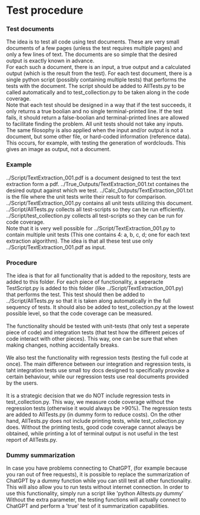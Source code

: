 # Test procedure

### Test documents
The idea is to test all code using test documents. These are very small documents of a few
pages (unless the test requires multiple pages) and only a few lines of text. The documents
are so simple that the desired output is exactly known in advance.
<br />
For each such a document, there is an input, a true output and a calculated output
(which is the result from the test). For each test document, there is a single python
script (possibly containing multiple tests) that performs the tests with the
document. The script should be added to AllTests.py to be called automatically
and to test_collection.py to be taken along in the code coverage.
<br />
Note that each test should be designed in a way that if the test succeeds, it
only returns a true boolian and no single terminal-printed line. If the test fails,
it should return a false-boolian and terminal-printed lines are allowed to facilitate
finding the problem. All unit tests should not take any inputs.
<br />
The same filosophy is also applied when the input and/or output is not a document,
but some other file, or hard-coded information (reference data).
This occurs, for example, with testing the generation of wordclouds.
This gives an image as output, not a document.

### Example
../Script/TextExtraction_001.pdf is a document designed to test the text extraction form a pdf.
../True_Outputs/TextExtraction_001.txt containes the desired output against which we test.
../Calc_Outputs/TextExtraction_001.txt is the file where the unit tests write their result to for comparison.
../Script/TextExtraction_001.py contains all unit tests utilizing this document.
../Script/AllTests.py collects all test-scripts so they can be run efficiently.
../Script/test_collection.py collects all test-scripts so they can be run for code coverage.
<br />
Note that it is very well possible for ../Script/TextExtraction_001.py to contain multiple
unit tests (This one contains 4: a, b, c, d; one for each text extraction algorithm). The idea
is that all these test use only ../Script/TextExtraction_001.pdf as input.

### Procedure

The idea is that for all functionality that is added to the repository, tests are added
to this folder. For each piece of functionality, a seperacte TestScript.py is added
to this folder (like ../Script/TextExtraction_001.py) that performs the test. This
test should then be added to ../Script/AllTests.py so that it is taken along
automatically in the full sequency of tests. It should also be added to test_collection.py
at the lowest possible level, so that the code coverage can be measured. <br />
<br />
The functionality should be tested
with unit-tests (that only test a seperate piece of code) and integration tests
(that test how the different peices of code interact with other pieces). This way,
one can be sure that when making changes, nothing accidentally breaks. <br />
<br />
We also test the functionality with regression tests (testing the full code at once).
The main difference between our integration and regression tests, is taht integration
tests use small toy docs designed to specifically provoke a certain behaviour, while
our regression tests use real documents provided by the users. <br />
<br />
It is a strategic decision that we do NOT include regression tests in test_collection.py.
This way, we measure code coverage without the regression tests (otherwise it would 
always be >90%). The regression tests are added to AllTests.py (in dummy form to reduce costs).
On the other hand, AllTests.py does not include printing tests, while test_collection.py does.
Without the printing tests, good code coverage cannot always be obtained, while printing
a lot of terminal output is not useful in the test report of AllTests.py. <br />

### Dummy summarization

In case you have problems connecting to ChatGPT, (for example because you ran out of free requests), it
is possible to replace the summarization of ChatGPT by a dummy function while you can still test
all other functionality. This will also allow you to run tests without internet connection.
In order to use this functionality, simply run a script like 'python Alltests.py dummy'
Without the extra parameter, the testing functions will actually connect to ChatGPT and
perform a 'true' test of it summarization capabilities.
